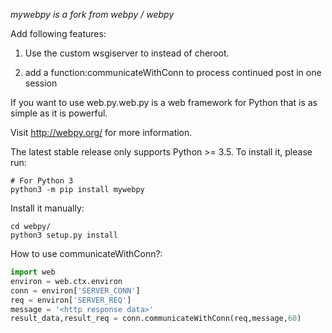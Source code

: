 *mywebpy is a fork from webpy / webpy*

Add following features:

1. Use the custom wsgiserver to instead of cheroot.

2. add a function:communicateWithConn to process continued post in one session


If you want to use web.py.web.py is a web framework for Python that is as simple as it is powerful.

Visit http://webpy.org/ for more information.


The latest stable release only supports Python >= 3.5.
To install it, please run:
```
# For Python 3
python3 -m pip install mywebpy
```

Install it manually:
```
cd webpy/
python3 setup.py install
```

How to use communicateWithConn?:

```python
import web
environ = web.ctx.environ
conn = environ['SERVER_CONN']
req = environ['SERVER_REQ']
message = '<http response data>'
result_data,result_req = conn.communicateWithConn(req,message,60)
```

